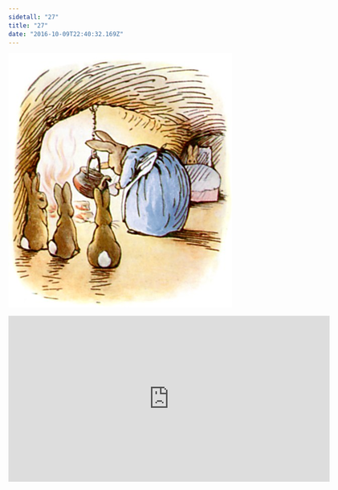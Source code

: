 ```yaml
---
sidetall: "27"
title: "27"
date: "2016-10-09T22:40:32.169Z"
---
```


![GliseGeir Grevling & Herr Havre Rev](./27.jpg)





<iframe src="https://docs.google.com/forms/d/e/1FAIpQLSdaU1qxlU76iRXUClnxtVycECOt0wqjnCQ8tT6mIzPJxbwDUg/viewform?embedded=true" width="640" height="330" frameborder="0" marginheight="0" marginwidth="0">Loading...</iframe>
